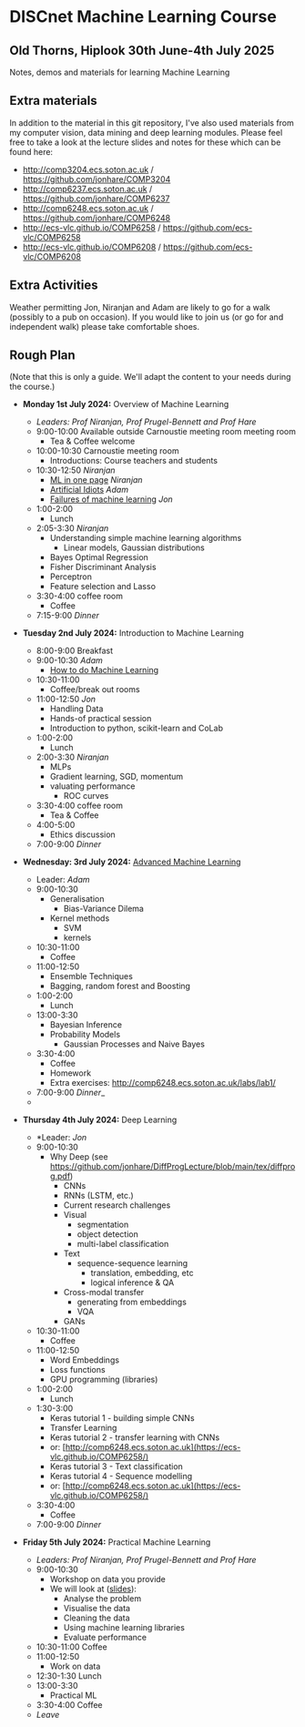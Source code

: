 # DISCnet Machine Learning Course

## Old Thorns, Hiplook 30th June-4th July 2025

Notes, demos and materials for learning Machine Learning

## Extra materials

In addition to the material in this git repository, I've also used materials from my computer vision, data mining and deep learning modules. Please feel free to take a look at the lecture slides and notes for these which can be found here:

- http://comp3204.ecs.soton.ac.uk / https://github.com/jonhare/COMP3204
- http://comp6237.ecs.soton.ac.uk / https://github.com/jonhare/COMP6237
- http://comp6248.ecs.soton.ac.uk / https://github.com/jonhare/COMP6248
- http://ecs-vlc.github.io/COMP6258 / https://github.com/ecs-vlc/COMP6258
- http://ecs-vlc.github.io/COMP6208 / https://github.com/ecs-vlc/COMP6208

## Extra Activities
<!-- Cumberland lodge is a beautiful building set in the centre of Windsor Great Park. -->
Weather permitting Jon, Niranjan and Adam are likely to go for a walk (possibly to a pub on occasion). If you would like to join us (or go for and independent walk) please take comfortable shoes.

## Rough Plan

(Note that this is only a guide. We'll adapt the content to your needs during the course.)

- **Monday 1st July 2024:** Overview of Machine Learning
  + *Leaders: Prof Niranjan, Prof Prugel-Bennett and Prof Hare*
  + 9:00-10:00 Available outside Carnoustie meeting room meeting room
    * Tea & Coffee welcome
  + 10:00-10:30  Carnoustie meeting room
    * Introductions:  Course teachers and students
  + 10:30-12:50 _Niranjan_
    * [ML in one page](https://github.com/jonhare/DISCnetMachineLearningCourse/raw/master/Monday/SummerSchool_NiranjanOnePage.pdf) _Niranjan_
    * [Artificial Idiots](https://github.com/jonhare/DISCNetMachineLearningCourse/blob/master/Monday/talk.pdf) _Adam_
    * [Failures of machine learning](https://github.com/jonhare/DISCNetMachineLearningCourse/blob/master/Monday/ML-failures.md) _Jon_
  + 1:00-2:00
    * Lunch
  + 2:05-3:30 _Niranjan_
    * Understanding simple machine learning algorithms
      * Linear models, Gaussian distributions
    * Bayes Optimal Regression 
    * Fisher Discriminant Analysis
    * Perceptron
    * Feature selection and Lasso
  + 3:30-4:00 coffee room
    * Coffee 
  + 7:15-9:00 _Dinner_
 
- **Tuesday 2nd July 2024:** Introduction to Machine Learning
  + 8:00-9:00 Breakfast
  + 9:00-10:30 _Adam_
    * [How to do Machine Learning](https://github.com/jonhare/DISCnetMachineLearningCourse/raw/master/Tuesday/)
  + 10:30-11:00
    * Coffee/break out rooms
  + 11:00-12:50  _Jon_
    * Handling Data
    * Hands-of practical session
    * Introduction to python, scikit-learn and CoLab
  + 1:00-2:00
    * Lunch
  + 2:00-3:30 _Niranjan_
    * MLPs
    * Gradient learning, SGD, momentum
    * valuating performance
      * ROC curves
  + 3:30-4:00 coffee room
    * Tea & Coffee
  + 4:00-5:00
    * Ethics discussion
  + 7:00-9:00 _Dinner_
    
- **Wednesday: 3rd July 2024:** [Advanced Machine Learning](https://github.com/jonhare/DISCnetMachineLearningCourse/raw/master/Wednesday/)
  + Leader: _Adam_
  + 9:00-10:30
    * Generalisation
      * Bias-Variance Dilema
    * Kernel methods
      * SVM
      * kernels
  + 10:30-11:00
    * Coffee
  + 11:00-12:50
     * Ensemble Techniques
      * Bagging, random forest and Boosting
  + 1:00-2:00
    * Lunch
  + 13:00-3:30
    * Bayesian Inference
    * Probability Models
      * Gaussian Processes and Naive Bayes
  + 3:30-4:00
    * Coffee
    * Homework
    * Extra exercises: http://comp6248.ecs.soton.ac.uk/labs/lab1/
  + 7:00-9:00 _Dinner__
  + 
- **Thursday 4th July 2024:** Deep Learning
  + *Leader: _Jon_
  + 9:00-10:30
    * Why Deep (see https://github.com/jonhare/DiffProgLecture/blob/main/tex/diffprog.pdf)
      * CNNs
      * RNNs (LSTM, etc.)
      * Current research challenges
      - Visual
        + segmentation
        + object detection
        + multi-label classification
      - Text
        + sequence-sequence learning
          * translation, embedding, etc
          * logical inference & QA
      - Cross-modal transfer
        + generating from embeddings
        + VQA
      - GANs
  + 10:30-11:00
    * Coffee
  + 11:00-12:50
    * Word Embeddings
    * Loss functions
    * GPU programming (libraries)
  + 1:00-2:00
    * Lunch
  + 1:30-3:00
    * Keras tutorial 1 - building simple CNNs
    * Transfer Learning
    * Keras tutorial 2 - transfer learning with CNNs
    * or: [http://comp6248.ecs.soton.ac.uk](https://ecs-vlc.github.io/COMP6258/)
    * Keras tutorial 3 - Text classification
    * Keras tutorial 4 - Sequence modelling
    * or: [http://comp6248.ecs.soton.ac.uk](https://ecs-vlc.github.io/COMP6258/)
  + 3:30-4:00
    * Coffee
  + 7:00-9:00 _Dinner_
- **Friday 5th July 2024:** Practical Machine Learning
  + *Leaders: Prof Niranjan, Prof Prugel-Bennett and Prof Hare*
  + 9:00-10:30
    * Workshop on data you provide
    * We will look at ([slides](https://github.com/jonhare/DISCnetMachineLearningCourse/blob/master/Friday/projects.pdf)):
      * Analyse the problem
      * Visualise the data
      * Cleaning the data
      * Using machine learning libraries
      * Evaluate performance
  + 10:30-11:00 Coffee
  + 11:00-12:50
    * Work on data 
  + 12:30-1:30 Lunch
  + 13:00-3:30
    * Practical ML
  + 3:30-4:00 Coffee
  + _Leave_

